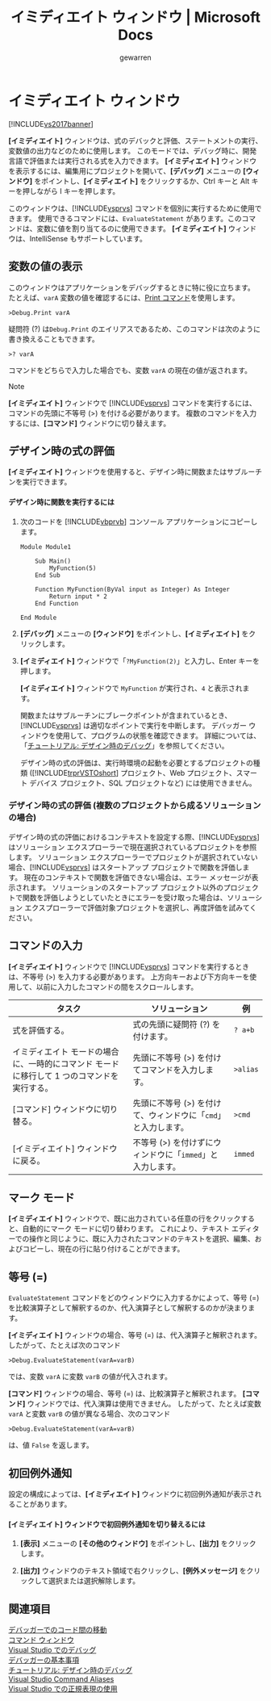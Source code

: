 ﻿---
title: イミディエイト ウィンドウ | Microsoft Docs
ms.date: 11/15/2016
ms.prod: visual-studio-dev14
ms.technology: vs-ide-general
ms.topic: reference
f1_keywords:
- VS.ImmediateWindow
helpviewer_keywords:
- design-time expression evaluation
- Immediate window
- first-chance exception notifications
ms.assetid: d33e7937-73f3-4c69-9df0-777a8713c6f2
caps.latest.revision: 28
author: gewarren
ms.author: gewarren
manager: jillfra
ms.openlocfilehash: e856a4fcdc2fbe9174c91910f6676be9e03fafb0
ms.sourcegitcommit: 8b538eea125241e9d6d8b7297b72a66faa9a4a47
ms.translationtype: MTE95
ms.contentlocale: ja-JP
ms.lasthandoff: 01/23/2019
ms.locfileid: "54802675"
---
# <a name="immediate-window"></a>イミディエイト ウィンドウ
[!INCLUDE[vs2017banner](../../includes/vs2017banner.md)]

  
**[イミディエイト]** ウィンドウは、式のデバックと評価、ステートメントの実行、変数値の出力などのために使用します。 このモードでは、デバッグ時に、開発言語で評価または実行される式を入力できます。 **[イミディエイト]** ウィンドウを表示するには、編集用にプロジェクトを開いて、**[デバッグ]** メニューの **[ウィンドウ]** をポイントし、**[イミディエイト]** をクリックするか、Ctrl キーと Alt キーを押しながら I キーを押します。  
  
 このウィンドウは、[!INCLUDE[vsprvs](../../includes/vsprvs-md.md)] コマンドを個別に実行するために使用できます。 使用できるコマンドには、`EvaluateStatement` があります。このコマンドは、変数に値を割り当てるのに使用できます。 **[イミディエイト]** ウィンドウは、IntelliSense もサポートしています。  
  
## <a name="displaying-the-values-of-variables"></a>変数の値の表示  
 このウィンドウはアプリケーションをデバッグするときに特に役に立ちます。 たとえば、`varA` 変数の値を確認するには、[Print コマンド](../../ide/reference/print-command.md)を使用します。  
  
```  
>Debug.Print varA  
```  
  
 疑問符 (?) は`Debug.Print` のエイリアスであるため、このコマンドは次のように書き換えることもできます。  
  
```  
>? varA  
```  
  
 コマンドをどちらで入力した場合でも、変数 `varA` の現在の値が返されます。  
  
> [!NOTE]
>  **[イミディエイト]** ウィンドウで [!INCLUDE[vsprvs](../../includes/vsprvs-md.md)] コマンドを実行するには、コマンドの先頭に不等号 (>) を付ける必要があります。 複数のコマンドを入力するには、**[コマンド]** ウィンドウに切り替えます。  
  
## <a name="design-time-expression-evaluation"></a>デザイン時の式の評価  
 **[イミディエイト]** ウィンドウを使用すると、デザイン時に関数またはサブルーチンを実行できます。  
  
#### <a name="to-execute-a-function-at-design-time"></a>デザイン時に関数を実行するには  
  
1. 次のコードを [!INCLUDE[vbprvb](../../includes/vbprvb-md.md)] コンソール アプリケーションにコピーします。  
  
   ```  
   Module Module1  
  
       Sub Main()  
           MyFunction(5)  
       End Sub  
  
       Function MyFunction(ByVal input as Integer) As Integer  
           Return input * 2  
       End Function  
  
   End Module  
   ```  
  
2. **[デバッグ]** メニューの **[ウィンドウ]** をポイントし、**[イミディエイト]** をクリックします。  
  
3. **[イミディエイト]** ウィンドウで「`?MyFunction(2)`」と入力し、Enter キーを押します。  
  
    **[イミディエイト]** ウィンドウで `MyFunction` が実行され、`4` と表示されます。  
  
   関数またはサブルーチンにブレークポイントが含まれているとき、[!INCLUDE[vsprvs](../../includes/vsprvs-md.md)] は適切なポイントで実行を中断します。 デバッガー ウィンドウを使用して、プログラムの状態を確認できます。 詳細については、「[チュートリアル: デザイン時のデバッグ](../../debugger/walkthrough-debugging-at-design-time.md)」を参照してください。  
  
   デザイン時の式の評価は、実行時環境の起動を必要とするプロジェクトの種類 ([!INCLUDE[trprVSTOshort](../../includes/trprvstoshort-md.md)] プロジェクト、Web プロジェクト、スマート デバイス プロジェクト、SQL プロジェクトなど) には使用できません。  
  
### <a name="design-time-expression-evaluation-in-multi-project-solutions"></a>デザイン時の式の評価 (複数のプロジェクトから成るソリューションの場合)  
 デザイン時の式の評価におけるコンテキストを設定する際、[!INCLUDE[vsprvs](../../includes/vsprvs-md.md)] はソリューション エクスプローラーで現在選択されているプロジェクトを参照します。 ソリューション エクスプローラーでプロジェクトが選択されていない場合、[!INCLUDE[vsprvs](../../includes/vsprvs-md.md)] はスタートアップ プロジェクトで関数を評価します。 現在のコンテキストで関数を評価できない場合は、エラー メッセージが表示されます。 ソリューションのスタートアップ プロジェクト以外のプロジェクトで関数を評価しようとしていたときにエラーを受け取った場合は、ソリューション エクスプローラーで評価対象プロジェクトを選択し、再度評価を試みてください。  
  
## <a name="entering-commands"></a>コマンドの入力  
 **[イミディエイト]** ウィンドウで [!INCLUDE[vsprvs](../../includes/vsprvs-md.md)] コマンドを実行するときは、不等号 (>) を入力する必要があります。 上方向キーおよび下方向キーを使用して、以前に入力したコマンドの間をスクロールします。  
  
|タスク|ソリューション|例|  
|----------|--------------|-------------|  
|式を評価する。|式の先頭に疑問符 (?) を付けます。|`? a+b`|  
|イミディエイト モードの場合に、一時的にコマンド モードに移行して 1 つのコマンドを実行する。|先頭に不等号 (>) を付けてコマンドを入力します。|`>alias`|  
|[コマンド] ウィンドウに切り替る。|先頭に不等号 (>) を付けて、ウィンドウに「`cmd`」と入力します。|`>cmd`|  
|[イミディエイト] ウィンドウに戻る。|不等号 (>) を付けずにウィンドウに「`immed`」と入力します。|`immed`|  
  
## <a name="mark-mode"></a>マーク モード  
 **[イミディエイト]** ウィンドウで、既に出力されている任意の行をクリックすると、自動的にマーク モードに切り替わります。 これにより、テキスト エディターでの操作と同じように、既に入力されたコマンドのテキストを選択、編集、およびコピーし、現在の行に貼り付けることができます。  
  
## <a name="the-equals--sign"></a>等号 (=)  
 `EvaluateStatement` コマンドをどのウィンドウに入力するかによって、等号 (=) を比較演算子として解釈するのか、代入演算子として解釈するのかが決まります。  
  
 **[イミディエイト]** ウィンドウの場合、等号 (=) は、代入演算子と解釈されます。 したがって、たとえば次のコマンド  
  
```  
>Debug.EvaluateStatement(varA=varB)  
```  
  
 では、変数 `varA` に変数 `varB` の値が代入されます。  
  
 **[コマンド]** ウィンドウの場合、等号 (=) は、比較演算子と解釈されます。 **[コマンド]** ウィンドウでは、代入演算は使用できません。 したがって、たとえば変数 `varA` と変数 `varB` の値が異なる場合、次のコマンド  
  
```  
>Debug.EvaluateStatement(varA=varB)  
```  
  
 は、値 `False` を返します。  
  
## <a name="first-chance-exception-notifications"></a>初回例外通知  
 設定の構成によっては、**[イミディエイト]** ウィンドウに初回例外通知が表示されることがあります。  
  
#### <a name="to-toggle-first-chance-exception-notifications-in-the-immediate-window"></a>[イミディエイト] ウィンドウで初回例外通知を切り替えるには  
  
1.  **[表示]** メニューの **[その他のウィンドウ]** をポイントし、**[出力]** をクリックします。  
  
2.  **[出力]** ウィンドウのテキスト領域で右クリックし、**[例外メッセージ]** をクリックして選択または選択解除します。  
  
## <a name="see-also"></a>関連項目
 [デバッガーでのコード間の移動](../../debugger/navigating-through-code-with-the-debugger.md)   
 [コマンド ウィンドウ](../../ide/reference/command-window.md)   
 [Visual Studio でのデバッグ](../../debugger/debugging-in-visual-studio.md)   
 [デバッガーの基本事項](../../debugger/debugger-basics.md)   
 [チュートリアル: デザイン時のデバッグ](../../debugger/walkthrough-debugging-at-design-time.md)   
 [Visual Studio Command Aliases](../../ide/reference/visual-studio-command-aliases.md)   
 [Visual Studio での正規表現の使用](../../ide/using-regular-expressions-in-visual-studio.md)

